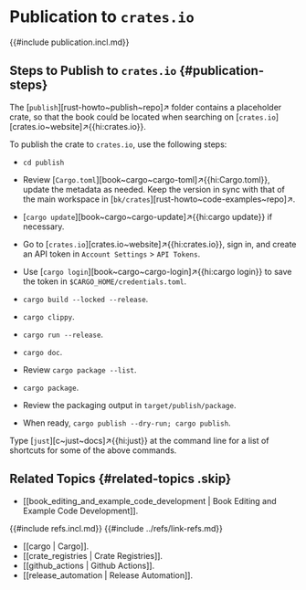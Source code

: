# Publication to `crates.io`

{{#include publication.incl.md}}

## Steps to Publish to `crates.io` {#publication-steps}

The [`publish`][rust-howto~publish~repo]↗ folder contains a placeholder crate, so that the book could be located when searching on [`crates.io`][crates.io~website]↗{{hi:crates.io}}.

To publish the crate to `crates.io`, use the following steps:

- `cd publish`
- Review [`Cargo.toml`][book~cargo~cargo-toml]↗{{hi:Cargo.toml}}, update the metadata as needed. Keep the version in sync with that of the main workspace in [`bk/crates`][rust-howto~code-examples~repo]↗.
- [`cargo update`][book~cargo~cargo-update]↗{{hi:cargo update}} if necessary.
- Go to [`crates.io`][crates.io~website]↗{{hi:crates.io}}, sign in, and create an API token in `Account Settings` > `API Tokens`.
- Use [`cargo login`][book~cargo~cargo-login]↗{{hi:cargo login}} to save the token in `$CARGO_HOME/credentials.toml`.

- `cargo build --locked --release`.
- `cargo clippy`.
- `cargo run --release`.
- `cargo doc`.
- Review `cargo package --list`.
- `cargo package`.
- Review the packaging output in `target/publish/package`.
- When ready, `cargo publish --dry-run; cargo publish`.

Type [`just`][c~just~docs]↗{{hi:just}} at the command line for a list of shortcuts for some of the above commands.

## Related Topics {#related-topics .skip}

- [[book_editing_and_example_code_development | Book Editing and Example Code Development]].

{{#include refs.incl.md}}
{{#include ../refs/link-refs.md}}

<div class="hidden">

- [[cargo | Cargo]].
- [[crate_registries | Crate Registries]].
- [[github_actions | Github Actions]].
- [[release_automation | Release Automation]].

</div>
